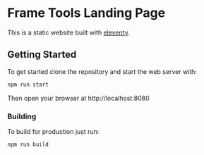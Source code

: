 # Frame Tools Landing Page
This is a static website built with [eleventy](https://github.com/11ty/eleventy).

## Getting Started

To get started clone the repository and start the web server with:

```sh
npm run start
```

Then open your browser at http://localhost:8080

### Building

To build for production just run:

```sh
npm run build
```
